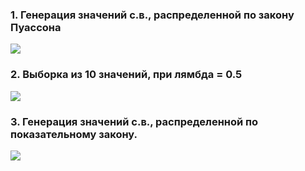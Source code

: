 
### 1.	Генерация значений с.в., распределенной по закону Пуассона

[![](https://sun9-22.userapi.com/c857432/v857432699/1d4f19/OeQDbSR-3Og.jpg)](https://sun9-22.userapi.com/c857432/v857432699/1d4f19/OeQDbSR-3Og.jpg)

### 2. Выборка из 10 значений, при лямбда = 0.5

[![](https://sun9-57.userapi.com/c857432/v857432699/1d4f20/afuDnEPqmzg.jpg)](https://sun9-57.userapi.com/c857432/v857432699/1d4f20/afuDnEPqmzg.jpg)

### 3. Генерация значений с.в., распределенной по показательному закону.

[![](https://sun9-15.userapi.com/c857432/v857432699/1d4f27/RXJdWf9Zucc.jpg)](https://sun9-15.userapi.com/c857432/v857432699/1d4f27/RXJdWf9Zucc.jpg)
